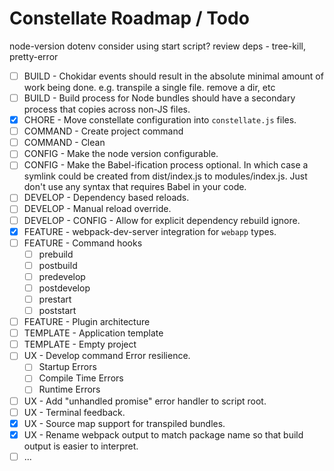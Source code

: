 # Constellate Roadmap / Todo

node-version
dotenv
consider using start script?
review deps - tree-kill, pretty-error

 - [ ] BUILD - Chokidar events should result in the absolute minimal amount of work being done. e.g. transpile a single file. remove a dir, etc
 - [ ] BUILD - Build process for Node bundles should have a secondary process that copies across non-JS files.
 - [X] CHORE - Move constellate configuration into `constellate.js` files.
 - [ ] COMMAND - Create project command
 - [ ] COMMAND - Clean
 - [ ] CONFIG - Make the node version configurable.
 - [ ] CONFIG - Make the Babel-ification process optional. In which case a symlink could be created from dist/index.js to modules/index.js.  Just don't use any syntax that requires Babel in your code.
 - [ ] DEVELOP - Dependency based reloads.
 - [ ] DEVELOP - Manual reload override.
 - [ ] DEVELOP - CONFIG - Allow for explicit dependency rebuild ignore.
 - [X] FEATURE - webpack-dev-server integration for `webapp` types.
 - [ ] FEATURE - Command hooks
   - [ ] prebuild
   - [ ] postbuild
   - [ ] predevelop
   - [ ] postdevelop
   - [ ] prestart
   - [ ] poststart
 - [ ] FEATURE - Plugin architecture
 - [ ] TEMPLATE - Application template
 - [ ] TEMPLATE - Empty project
 - [ ] UX - Develop command Error resilience.
   - [ ] Startup Errors
   - [ ] Compile Time Errors
   - [ ] Runtime Errors
 - [ ] UX - Add "unhandled promise" error handler to script root.
 - [ ] UX - Terminal feedback.
 - [X] UX - Source map support for transpiled bundles.
 - [X] UX - Rename webpack output to match package name so that build output is easier to interpret.
 - [ ] ...
